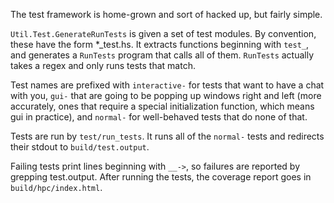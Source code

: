 The test framework is home-grown and sort of hacked up, but fairly simple.

`Util.Test.GenerateRunTests` is given a set of test modules.  By convention,
these have the form *_test.hs.  It extracts functions beginning with `test_`,
and generates a `RunTests` program that calls all of them.  `RunTests`
actually takes a regex and only runs tests that match.

Test names are prefixed with `interactive-` for tests that want to have a chat
with you, `gui-` that are going to be popping up windows right and left (more
accurately, ones that require a special initialization function, which means
gui in practice), and `normal-` for well-behaved tests that do none of that.

Tests are run by `test/run_tests`.  It runs all of the `normal-` tests and
redirects their stdout to `build/test.output`.

Failing tests print lines beginning with `__->`, so failures are reported by
grepping test.output.  After running the tests, the coverage report goes in
`build/hpc/index.html`.
